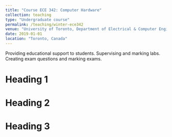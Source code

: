 ```yaml
---
title: "Course ECE 342: Computer Hardware"
collection: teaching
type: "Undergraduate course"
permalink: /teaching/winter-ece342
venue: "University of Toronto, Department of Electrical & Computer Engineering"
date: 2019-01-01
location: "Toronto, Canada"
---
```


Providing educational support to students. Supervising and marking labs. Creating exam questions and marking exams.

Heading 1
======

Heading 2
======

Heading 3
======